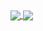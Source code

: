 <a href="https://github.com/AlisonFDLHC/github-readme-stats&theme=synthwave">
  <img align="center" src="https://github-readme-stats.vercel.app/api/pin/?username=anuraghazra&repo=github-readme-stats" />
</a>
<a href="https://github.com/anuraghazra/convoychat&theme=synthwave">
  <img align="center" src="https://github-readme-stats.vercel.app/api/pin/?username=anuraghazra&repo=convoychat" />
</a>
